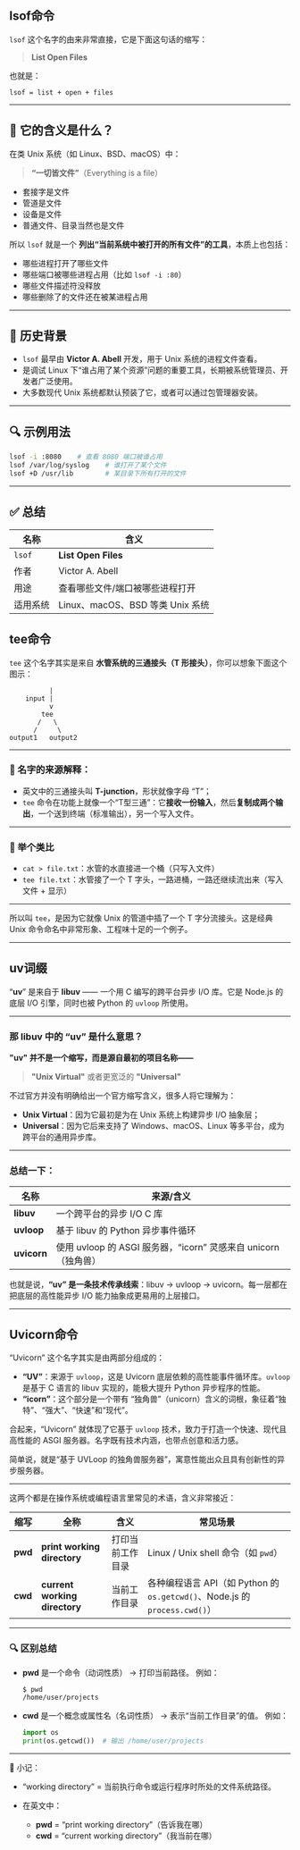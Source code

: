 
## lsof命令

`lsof` 这个名字的由来非常直接，它是下面这句话的缩写：

> **List Open Files**

也就是：

```
lsof = list + open + files
```

---

## 🧠 它的含义是什么？

在类 Unix 系统（如 Linux、BSD、macOS）中：

> **“一切皆文件”**（Everything is a file）

* 套接字是文件
* 管道是文件
* 设备是文件
* 普通文件、目录当然也是文件

所以 `lsof` 就是一个 **列出“当前系统中被打开的所有文件”的工具**，本质上也包括：

* 哪些进程打开了哪些文件
* 哪些端口被哪些进程占用（比如 `lsof -i :80`）
* 哪些文件描述符没释放
* 哪些删除了的文件还在被某进程占用

---

## 📜 历史背景

* `lsof` 最早由 **Victor A. Abell** 开发，用于 Unix 系统的进程文件查看。
* 是调试 Linux 下“谁占用了某个资源”问题的重要工具，长期被系统管理员、开发者广泛使用。
* 大多数现代 Unix 系统都默认预装了它，或者可以通过包管理器安装。

---

## 🔍 示例用法

```bash
lsof -i :8080    # 查看 8080 端口被谁占用
lsof /var/log/syslog    # 谁打开了某个文件
lsof +D /usr/lib        # 某目录下所有打开的文件
```

---

## ✅ 总结

| 名称     | 含义                         |
| ------ | -------------------------- |
| `lsof` | **List Open Files**        |
| 作者     | Victor A. Abell            |
| 用途     | 查看哪些文件/端口被哪些进程打开           |
| 适用系统   | Linux、macOS、BSD 等类 Unix 系统 |


## tee命令

`tee` 这个名字其实是来自 **水管系统的三通接头（T 形接头）**，你可以想象下面这个图示：

```
          |
    input |
          v
        tee
       /   \
      /     \
output1   output2
```

---

### 🧠 名字的来源解释：

* 英文中的三通接头叫 **T-junction**，形状就像字母 “T”；
* `tee` 命令在功能上就像一个“T型三通”：它**接收一份输入**，然后**复制成两个输出**，一个送到终端（标准输出），另一个写入文件。

---

### 📌 举个类比

* `cat > file.txt`：水管的水直接进一个桶（只写入文件）
* `tee file.txt`：水管接了一个 T 字头，一路进桶，一路还继续流出来（写入文件 + 显示）

---

所以叫 `tee`，是因为它就像 Unix 的管道中插了一个 T 字分流接头。这是经典 Unix 命令命名中非常形象、工程味十足的一个例子。

----

## uv词缀

“**uv**” 是来自于 **libuv** —— 一个用 C 编写的跨平台异步 I/O 库。它是 Node.js 的底层 I/O 引擎，同时也被 Python 的 `uvloop` 所使用。

---


### 那 libuv 中的 “uv” 是什么意思？

**"uv" 并不是一个缩写，而是源自最初的项目名称——**

> **"Unix Virtual"** 或者更宽泛的 **"Universal"**

不过官方并没有明确给出一个官方缩写含义，很多人将它理解为：

* **Unix Virtual**：因为它最初是为在 Unix 系统上构建异步 I/O 抽象层；
* **Universal**：因为它后来支持了 Windows、macOS、Linux 等多平台，成为跨平台的通用异步库。

---

### 总结一下：

| 名称          | 来源/含义                                          |
| ----------- | ---------------------------------------------- |
| **libuv**   | 一个跨平台的异步 I/O C 库                               |
| **uvloop**  | 基于 libuv 的 Python 异步事件循环                       |
| **uvicorn** | 使用 uvloop 的 ASGI 服务器，“icorn” 灵感来自 unicorn（独角兽） |

也就是说，**“uv” 是一条技术传承线索**：libuv → uvloop → uvicorn。每一层都在把底层的高性能异步 I/O 能力抽象成更易用的上层接口。

----

## Uvicorn命令

“Uvicorn” 这个名字其实是由两部分组成的：

* **“UV”**：来源于 `uvloop`，这是 Uvicorn 底层依赖的高性能事件循环库。`uvloop` 是基于 C 语言的 libuv 实现的，能极大提升 Python 异步程序的性能。
* **“icorn”**：这个部分是一个带有 “独角兽”（unicorn）含义的词根，象征着“独特”、“强大”、“快速”和“现代”。

合起来，“Uvicorn” 就体现了它基于 `uvloop` 技术，致力于打造一个快速、现代且高性能的 ASGI 服务器。名字既有技术内涵，也带点创意和活力感。

简单说，就是“基于 UVLoop 的独角兽服务器”，寓意性能出众且具有创新性的异步服务器。

----

这两个都是在操作系统或编程语言里常见的术语，含义非常接近：

| 缩写      | 全称                            | 含义       | 常见场景                                                           |
| ------- | ----------------------------- | -------- | -------------------------------------------------------------- |
| **pwd** | **print working directory**   | 打印当前工作目录 | Linux / Unix shell 命令（如 `pwd`）                                 |
| **cwd** | **current working directory** | 当前工作目录   | 各种编程语言 API（如 Python 的 `os.getcwd()`、Node.js 的 `process.cwd()`） |

---

### 🔍 区别总结

* **pwd** 是一个命令（动词性质） → 打印当前路径。
  例如：

  ```bash
  $ pwd
  /home/user/projects
  ```

* **cwd** 是一个概念或属性名（名词性质） → 表示“当前工作目录”的值。
  例如：

  ```python
  import os
  print(os.getcwd())  # 输出 /home/user/projects
  ```

---

🧠 小记：

* “working directory” = 当前执行命令或运行程序时所处的文件系统路径。
* 在英文中：

  * **pwd** = “print working directory”（告诉我在哪）
  * **cwd** = “current working directory”（我当前在哪）



